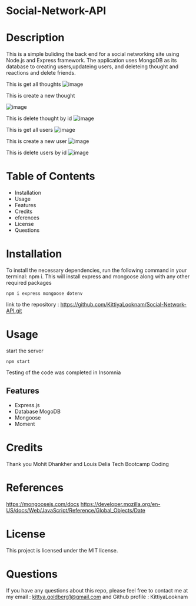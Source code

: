 # Social-Network-API

# Description 

This is a simple buliding the back end for a social networking site using Node.js and Express framework. The application uses MongoDB as its database to creating users,updateing users, and deleteing thought and reactions and delete friends. 

This is get all thoughts
![image](https://github.com/KittiyaLooknam/Social-Network-API/assets/149645563/490168b6-ef73-40a1-873a-eb4ee920f3cd)

This is create a new thought 

![image](https://github.com/KittiyaLooknam/Social-Network-API/assets/149645563/ad00a30e-88c9-49b3-91f7-2b34fec734ce)

This is delete thought by id 
![image](https://github.com/KittiyaLooknam/Social-Network-API/assets/149645563/1d716c75-75e8-4823-87d5-4987cdc26869)

This is get all users
![image](https://github.com/KittiyaLooknam/Social-Network-API/assets/149645563/4c315f94-5e98-45e1-95cd-c0f5226820ed)

This is create a new user
![image](https://github.com/KittiyaLooknam/Social-Network-API/assets/149645563/d7709630-2f4e-43e9-ba2a-5f05951f83a1)

This is delete users by id 
![image](https://github.com/KittiyaLooknam/Social-Network-API/assets/149645563/86938a9d-9bda-43ad-b1a1-088856030452)











# Table of Contents
- Installation
- Usage
- Features
- Credits
- eferences
- License
- Questions

#  Installation
To install the necessary dependencies, run the following command in your terminal: npm i. This will install express and mongoose along with any other required packages

```
npm i express mongoose dotenv

```


link to the repository : https://github.com/KittiyaLooknam/Social-Network-API.git

# Usage

start the server

```
npm start
```

Testing of the code was completed in Insomnia


## Features
* Express.js
* Database MogoDB
* Mongoose
* Moment






# Credits 
Thank you Mohit Dhankher and Louis Delia Tech Bootcamp Coding

# References 
https://mongoosejs.com/docs
https://developer.mozilla.org/en-US/docs/Web/JavaScript/Reference/Global_Objects/Date

# License
This project is licensed under the MIT license.

# Questions 
If you have any questions about this repo, please feel free to contact me at my email : kittya.goldberg1@gmail.com and Github profile : KittiyaLooknam
